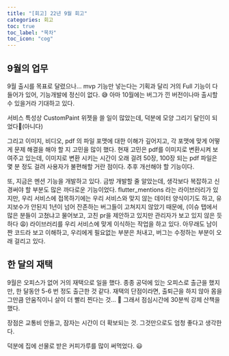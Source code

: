 ```yaml
---
title: "[회고] 22년 9월 회고"
categories: 회고
toc: true
toc_label: "목차"
toc_icon: "cog"
---
```


## 9월의 업무

9월 출시를 목표로 달렸으나… mvp 기능만 넣는다는 기획과 달리 거의 Full 기능이 다 들어가 있어, 기능개발에 정신이 없다. 😅 아마 10월에는 버그가 낀 버전이나마 출시할 수 있을거라 기대하고 있다.

서비스 특성상 CustomPaint 위젯을 쓸 일이 많았는데, 덕분에 모양 그리기 달인이 되었다😤(아니다)

그리고 이미지, 비디오, pdf 의 파일 포맷에 대한 이해가 깊어지고, 각 포맷에 맞게 어떻게 문제 해결을 해야 할 지 고민을 많이 했다. 현재 고민은 pdf를 이미지로 변환시켜 보여주고 있는데, 이미지로 변환 시키는 시간이 오래 걸려 50장, 100장 되는 pdf 파일은 몇 분 정도 걸려 사용자가 불편해할 거란 점이다. 추후 개선해야 할 기능이다.

또, 지금은 멘션 기능을 개발하고 있다. 금방 개발할 줄 알았는데, 생각보다 복잡하고 신경써야 할 부분도 많은 까다로운 기능이었다. flutter_mentions 라는 라이브러리가 있지만, 우리 서비스에 접목하기에는 우리 서비스와 맞지 않는 데이터 양식이기도 하고, 유지보수가 안된지 1년이 넘어 잔존하는 버그들이 고쳐지지 않았기 때문에, (이슈 탭에서 많은 분들이 고쳤냐고 물어보고, 고친 pr을 제안하고 있지만 관리자가 보고 있지 않은 듯 하다 😩) 라이브러리를 우리 서비스에 맞게 이식하는 작업을 하고 있다. 아무래도 남이 짠 코드라 보고 이해하고, 우리에게 필요없는 부분은 처내고, 버그는 수정하는 부분이 오래 걸리고 있다.

## 한 달의 재택

9월은 오피스가 없어 거의 재택으로 일을 했다. 종종 공덕에 있는 오피스로 출근을 했지만, 한 달동안 5-6 번 정도 출근한 것 같다. 재택의 단점이라면, 출퇴근을 하지 않아 몸을 그만큼 안움직이니 살이 더 빨리 찐다는 것… 🥲 그래서 점심시간에 30분씩 강제 산책을 했다.

장점은 교통비 안들고, 잠자는 시간이 더 확보되는 것. 그것만으로도 엄청 좋다고 생각한다.

덕분에 집에 선물로 받은 커피가루를 많이 써먹었다. 😃
